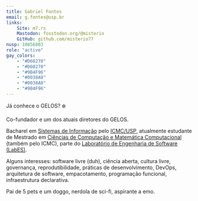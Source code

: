 ```yaml
---
title: Gabriel Fontes
email: g.fontes@usp.br
links:
    Site: m7.rs
    Mastodon: fosstodon.org/@misterio
    GitHub: github.com/misterio77
nusp: 10856803
role: "active"
gay_colors:
    - "#D60270"
    - "#D60270"
    - "#9B4F96"
    - "#0038A8"
    - "#0038A8"
    - "#9B4F96"
---
```


Já conhece o GELOS? ❄️

Co-fundador e um dos atuais diretores do GELOS.

Bacharel em [Sistemas de
Informação](https://www.icmc.usp.br/graduacao/sistemas-de-informacao-bacharelado)
pelo [ICMC/USP](https://icmc.usp.br), atualmente estudante de Mestrado em
[Ciências de Computação e Matemática
Computacional](https://www.icmc.usp.br/pos-graduacao/ppgccmc) (também pelo
ICMC), parte do [Laboratório de Engenharia de Software
(LabES)](https://www.labes.icmc.usp.br).

Alguns interesses: software livre (duh), ciência aberta, cultura livre,
governança, reprodutibilidade, práticas de desenvolvimento, DevOps, arquitetura
de software, empacotamento, programação funcional, infraestrutura declarativa.

Pai de 5 pets e um doggo, nerdola de sci-fi, aspirante a emo.

